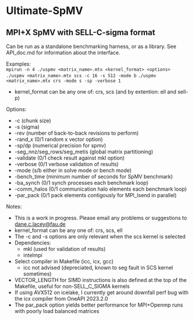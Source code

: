 # Ultimate-SpMV
## MPI+X SpMV with SELL-C-sigma format

Can be run as a standalone benchmarking harness, or as a library. See API_doc.md for information about the interface.

Examples:\
	```mpirun -n 4 ./uspmv <matrix_name>.mtx <kernel_format> <options>```
	```./uspmv <matrix_name>.mtx scs -c 16 -s 512 -mode b```
	```./uspmv <matrix_name>.mtx crs -mode s -sp -verbose 1```

- kernel_format can be any one of: crs, scs (and by extention: ell and sell-p)

Options:
- -c (chunk size)
- -s (sigma)
- -rev (number of back-to-back revisions to perform)
- -rand_x (0/1 random x vector option)
- -sp/dp (numerical precision for spmv)
- -seg_nnz/seg_rows/seg_metis (global matrix partitioning)
- -validate (0/1 check result against mkl option)
- -verbose (0/1 verbose validation of results)
- -mode (s/b either in solve mode or bench mode)
- -bench_time (minimum number of seconds for SpMV benchmark)
- -ba_synch (0/1 synch processes each benchmark loop)
- -comm_halos (0/1 communication halo elements each benchmark loop)
- -par_pack (0/1 pack elements contigously for MPI_Isend in parallel)
 
 
Notes:
- This is a work in progress. Please email any problems or suggestions to dane.c.lacey@fau.de
- kernel_format can be any one of: crs, scs, ell
- The -c and -s options are only relevant when the scs kernel is selected
- Dependencies:
	- mkl (used for validation of results)
	- intelmpi
- Select compiler in Makefile (icc, icx, gcc)
	- icc not advised (depreciated, known to seg fault in SCS kernel sometimes)
- VECTOR_LENGTH for SIMD instructions is also defined at the top of the Makefile, useful for non-SELL_C_SIGMA kernels
- If using AVX512 on icelake, I currently get around downfall perf bug with the icx compiler from OneAPI 2023.2.0
- The par_pack option yields better performance for MPI+Openmp runs with poorly load balanced matrices
